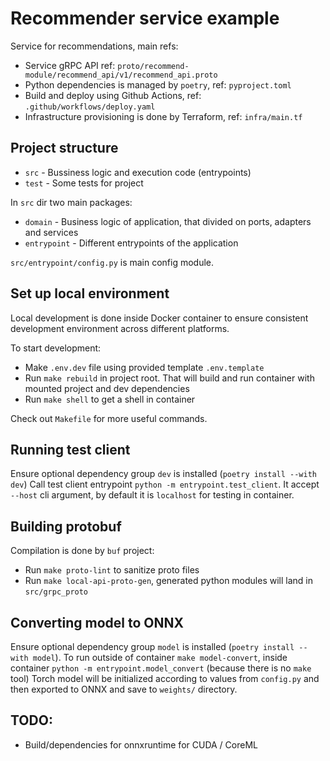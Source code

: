 # Recommender service example

Service for recommendations, main refs:

* Service gRPC API ref: `proto/recommend-module/recommend_api/v1/recommend_api.proto`
* Python dependencies is managed by `poetry`, ref: `pyproject.toml`
* Build and deploy using Github Actions, ref: `.github/workflows/deploy.yaml`
* Infrastructure provisioning is done by Terraform, ref: `infra/main.tf`

## Project structure

* `src` - Bussiness logic and execution code (entrypoints)
* `test` - Some tests for project

In `src` dir two main packages:

* `domain` - Business logic of application, that divided on ports, adapters and services
* `entrypoint` - Different entrypoints of the application

`src/entrypoint/config.py` is main config module.


## Set up local environment

Local development is done inside Docker container to ensure consistent development environment across different platforms.

To start development:

* Make `.env.dev` file using provided template `.env.template`
* Run `make rebuild` in project root. That will build and run container with mounted project and dev dependencies
* Run `make shell` to get a shell in container
  
Check out `Makefile` for more useful commands.

## Running test client

Ensure optional dependency group `dev` is installed (`poetry install --with dev`)
Call test client entrypoint `python -m entrypoint.test_client`.
It accept `--host` cli argument, by default it is `localhost` for testing in container.


## Building protobuf

Compilation is done by `buf` project:

* Run `make proto-lint` to sanitize proto files
* Run `make local-api-proto-gen`, generated python modules will land in `src/grpc_proto`


## Converting model to ONNX

Ensure optional dependency group `model` is installed (`poetry install --with model`).
To run outside of container `make model-convert`, inside container `python -m entrypoint.model_convert` (because there is no `make` tool)
Torch model will be initialized according to values from `config.py` and then exported to ONNX and save to `weights/` directory.

## TODO:

* Build/dependencies for onnxruntime for CUDA / CoreML